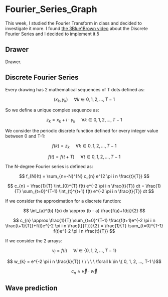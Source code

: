 # Fourier_Series_Graph
This week, I studied the Fourier Transform in class and decided to investigate it more. I found [the 3Blue1Brown video](https://www.youtube.com/watch?v=r6sGWTCMz2k) about the Discrete Fourier Series and I decided to implement it.5

## Drawer
Drawer.

## Discrete Fourier Series
Every drawing has 2 mathematical sequences of T dots defined as:

$$ (x_{k}, y_{k}) \ \ \ \ \ \forall k \in { 0, 1, 2, ..., T-1 } $$

So we define a unique complex sequence as:

$$ z_{k} = x_{k} + i \cdot y_{k} \ \ \ \ \ \forall k \in { 0, 1, 2, ..., T-1 } $$

We consider the periodic discrete function defined for every integer value between 0 and T-1:

$$ f(k) = z_{k} \ \ \ \ \ \forall k \in { 0, 1, 2, ..., T-1 } $$

$$ f(t) = f(t + T) \ \ \ \ \ \forall t \in { 0, 1, 2, ..., T-1 } $$

The N-degree Fourier series is defined as:

$$ f_{N}(t) = \sum_{n=-N}^{N} c_{n} e^{2 \pi i n \frac{t}{T}} $$

$$ c_{n} = \frac{1}{T} \int_{0}^{T} f(t) e^{-2 \pi i n \frac{t}{T}} dt 
= \frac{1}{T} \sum_{t=0}^{T-1} \int_{t}^{t+1} f(t) e^{-2 \pi i n \frac{t}{T}} dt $$

If we consider the approximation for a discrete function:

$$ \int_{a}^{b} f(x) dx \approx (b - a) \frac{f(a)+f(b)}{2} $$


$$ c_{n} \approx \frac{1}{T} \sum_{t=0}^{T-1} \frac{f(t+1)e^{-2 \pi i n \frac{t+1}{T}}+f(t)e^{-2 \pi i n \frac{t}{T}}}{2} = 
    \frac{1}{T} \sum_{t=0}^{T-1} f(t)e^{-2 \pi i n \frac{t}{T}} $$
    

If we consider the 2 arrays:

$$ v_{i} = f(i) \ \ \ \ \ \forall i \in \{ 0, 1, 2, ..., T-1 \} $$

$$ w_{k} = e^{-2 \pi i n \frac{k}{T}} \ \ \ \ \ \forall k \in \{ 0, 1, 2, ..., T-1 \}$$

$$ c_{n} \approx \vec{v} \cdot \vec{w} $$


## Wave prediction







